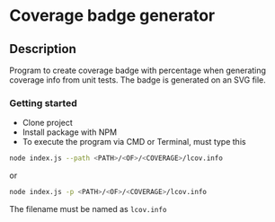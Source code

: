 # Coverage badge generator

## Description

Program to create coverage badge with percentage when generating coverage info from unit tests. The badge is generated on an SVG file.

### Getting started

* Clone project
* Install package with NPM
* To execute the program via CMD or Terminal, must type this

```bash
node index.js --path <PATH>/<OF>/<COVERAGE>/lcov.info
```

or

```bash
node index.js -p <PATH>/<OF>/<COVERAGE>/lcov.info
```

The filename must be named as ```lcov.info```
